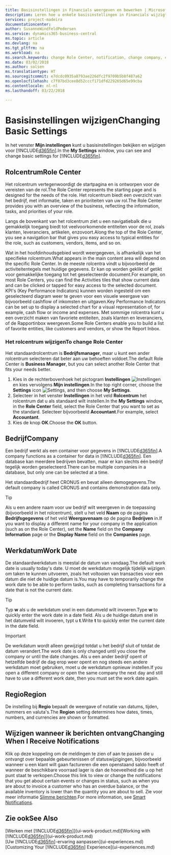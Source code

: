 ```yaml
---
title: Basisinstellingen in Financials weergeven en bewerken | Microsoft Docs
description: Leren hoe u enkele basisinstellingen in Financials wijzigt, bijvoorbeeld het rolcentrum, bedrijf of de werkdatum.
services: project-madeira
documentationcenter: 
author: SusanneWindfeldPedersen
ms.service: dynamics365-business-central
ms.topic: article
ms.devlang: na
ms.tgt_pltfrm: na
ms.workload: na
ms.search.keywords: change Role Center, notification, change company, change work date
ms.date: 03/02/2018
ms.author: solsen
ms.translationtype: HT
ms.sourcegitcommit: e7dcdc0935a8793ae226dfc2f9709b5b8f487a62
ms.openlocfilehash: c7f07bd3cee8d52cccf171dfd229265d65e99cba
ms.contentlocale: nl-nl
ms.lasthandoff: 03/22/2018

---
```

# <a name="changing-basic-settings"></a><span data-ttu-id="e689a-103">Basisinstellingen wijzigen</span><span class="sxs-lookup"><span data-stu-id="e689a-103">Changing Basic Settings</span></span>
<span data-ttu-id="e689a-104">In het venster **Mijn instellingen** kunt u basisinstellingen bekijken en wijzigen voor [!INCLUDE[d365fin](includes/d365fin_md.md)].</span><span class="sxs-lookup"><span data-stu-id="e689a-104">In the **My Settings** window, you can see and change basic settings for [!INCLUDE[d365fin](includes/d365fin_md.md)].</span></span>  

## <a name="role-center"></a><span data-ttu-id="e689a-105">Rolcentrum</span><span class="sxs-lookup"><span data-stu-id="e689a-105">Role Center</span></span>
<span data-ttu-id="e689a-106">Het rolcentrum vertegenwoordigt de startpagina en is ontworpen voor de vereisten van de rol.</span><span class="sxs-lookup"><span data-stu-id="e689a-106">The Role Center represents the starting page and is designed for the needs of the role.</span></span> <span data-ttu-id="e689a-107">Het rolcentrum biedt een overzicht van het bedrijf, met informatie, taken en prioriteiten van uw rol.</span><span class="sxs-lookup"><span data-stu-id="e689a-107">The Role Center provides you with an overview of the business, reflecting the information, tasks, and priorities of your role.</span></span>

<span data-ttu-id="e689a-108">Langs de bovenkant van het rolcentrum ziet u een navigatiebalk die u gemakkelijk toegang biedt tot veelvoorkomende entiteiten voor de rol, zoals klanten, leveranciers, artikelen, enzovoort.</span><span class="sxs-lookup"><span data-stu-id="e689a-108">Along the top of the Role Center, you see a navigation bar that gives you easy access to typical entities for the role, such as customers, vendors, items, and so on.</span></span>

<span data-ttu-id="e689a-109">Wat in het hoofdinhoudsgebied wordt weergegeven, is afhankelijk van het specifieke rolcentrum.</span><span class="sxs-lookup"><span data-stu-id="e689a-109">What appears in the main content area will depend on the specific Role Center.</span></span> <span data-ttu-id="e689a-110">In de meeste rolcentra vindt u bijvoorbeeld de activiteitentegels met huidige gegevens. Er kan op worden geklikt of getikt voor gemakkelijke toegang tot het geselecteerde document.</span><span class="sxs-lookup"><span data-stu-id="e689a-110">For example, on most Role Centers, you can find the Activities tiles that show current data and can be clicked or tapped for easy access to the selected document.</span></span> <span data-ttu-id="e689a-111">KPI's (Key Performance Indicators) kunnen worden ingesteld om een geselecteerd diagram weer te geven voor een visuele weergave van bijvoorbeeld cashflow of inkomsten en uitgaven.</span><span class="sxs-lookup"><span data-stu-id="e689a-111">Key Performance Indicators can be set up to display a selected chart for a visual representation of, for example, cash flow or income and expenses.</span></span> <span data-ttu-id="e689a-112">Met sommige rolcentra kunt u een overzicht maken van favoriete entiteiten, zoals klanten en leveranciers, of de Rapportinbox weergeven.</span><span class="sxs-lookup"><span data-stu-id="e689a-112">Some Role Centers enable you to build a list of favorite entities, like customers and vendors, or show the Report Inbox.</span></span>

### <a name="to-change-role-center"></a><span data-ttu-id="e689a-113">Het rolcentrum wijzigen</span><span class="sxs-lookup"><span data-stu-id="e689a-113">To change Role Center</span></span>
<span data-ttu-id="e689a-114">Het standaardrolcentrum is **Bedrijfsmanager**, maar u kunt een ander rolcentrum selecteren dat beter aan uw behoeften voldoet.</span><span class="sxs-lookup"><span data-stu-id="e689a-114">The default Role Center is **Business Manager**, but you can select another Role Center that fits your needs better.</span></span>
1. <span data-ttu-id="e689a-115">Kies in de rechterbovenhoek het pictogram **Instellingen** ![Instellingen](media/ui-experience/settings_icon_small.png "pictogram Instellingen voor rolcentrum") en kies vervolgens **Mijn instellingen**.</span><span class="sxs-lookup"><span data-stu-id="e689a-115">In the top right corner, choose the **Settings** icon ![Settings](media/ui-experience/settings_icon_small.png "Settings icon for role center"), and then choose **My Settings**.</span></span>
2. <span data-ttu-id="e689a-116">Selecteer in het venster **Instellingen** in het veld **Rolcentrum** het rolcentrum dat u als standaard wilt instellen.</span><span class="sxs-lookup"><span data-stu-id="e689a-116">In the **My Settings** window, in the **Role Center** field, select the Role Center that you want to set as the standard.</span></span> <span data-ttu-id="e689a-117">Selecteer bijvoorbeeld **Accountant**.</span><span class="sxs-lookup"><span data-stu-id="e689a-117">For example, select **Accountant**.</span></span>
3. <span data-ttu-id="e689a-118">Kies de knop **OK**.</span><span class="sxs-lookup"><span data-stu-id="e689a-118">Choose the **OK** button.</span></span>

## <a name="company"></a><span data-ttu-id="e689a-119">Bedrijf</span><span class="sxs-lookup"><span data-stu-id="e689a-119">Company</span></span>
<span data-ttu-id="e689a-120">Een bedrijf werkt als een container voor gegevens in [!INCLUDE[d365fin](includes/d365fin_md.md)].</span><span class="sxs-lookup"><span data-stu-id="e689a-120">A company functions as a container for data in [!INCLUDE[d365fin](includes/d365fin_md.md)].</span></span> <span data-ttu-id="e689a-121">Een database kan meerdere bedrijven bevatten, maar er kan slechts één bedrijf tegelijk worden geselecteerd.</span><span class="sxs-lookup"><span data-stu-id="e689a-121">There can be multiple companies in a database, but only one can be selected at a time.</span></span>

<span data-ttu-id="e689a-122">Het standaardbedrijf heet CRONUS en bevat alleen demogegevens.</span><span class="sxs-lookup"><span data-stu-id="e689a-122">The default company is called CRONUS and contains demonstration data only.</span></span>

> [!TIP]  
>   <span data-ttu-id="e689a-123">Als u een andere naam voor uw bedrijf wilt weergeven in de toepassing (bijvoorbeeld in het rolcentrum), stelt u het veld **Naam** op de pagina **Bedrijfsgegevens** of het veld **Weergavenaam** op de pagina **Bedrijven** in.</span><span class="sxs-lookup"><span data-stu-id="e689a-123">If you want to display a different name for your company in the application (such as on the Role Center), set the **Name** field on the **Company Information** page or the **Display Name** field on the **Companies** page.</span></span>  

## <a name="work-date"></a><span data-ttu-id="e689a-124">Werkdatum</span><span class="sxs-lookup"><span data-stu-id="e689a-124">Work Date</span></span>
<span data-ttu-id="e689a-125">De standaardwerkdatum is meestal de datum van vandaag.</span><span class="sxs-lookup"><span data-stu-id="e689a-125">The default work date is usually today's date.</span></span> <span data-ttu-id="e689a-126">U moet de werkdatum mogelijk tijdelijk wijzigen om taken te kunnen uitvoeren, zoals het voltooien van transacties voor een datum die niet de huidige datum is.</span><span class="sxs-lookup"><span data-stu-id="e689a-126">You may have to temporarily change the work date to be able to perform tasks, such as completing transactions for a date that is not the current date.</span></span>

> [!TIP]  
>   <span data-ttu-id="e689a-127">Typ **w** als u de werkdatum snel in een datumveld wilt invoeren.</span><span class="sxs-lookup"><span data-stu-id="e689a-127">Type **w** to quickly enter the work date in a date field.</span></span> <span data-ttu-id="e689a-128">Als u de huidige datum snel in het datumveld wilt invoeren, typt u **t**.</span><span class="sxs-lookup"><span data-stu-id="e689a-128">Write **t** to quickly enter the current date in the date field.</span></span>

> [!IMPORTANT]  
>   <span data-ttu-id="e689a-129">De werkdatum wordt alleen gewijzigd totdat u het bedrijf sluit of totdat de datum verandert.</span><span class="sxs-lookup"><span data-stu-id="e689a-129">The work date is only changed until you close the company or until the date changes.</span></span> <span data-ttu-id="e689a-130">Als u een ander bedrijf opent of hetzelfde bedrijf de dag erop weer opent en nog steeds een andere werkdatum moet gebruiken, moet u de werkdatum opnieuw instellen.</span><span class="sxs-lookup"><span data-stu-id="e689a-130">If you open a different company or open the same company the next day and still have to use a different work date, then you must set the work date again.</span></span>

## <a name="region"></a><span data-ttu-id="e689a-131">Regio</span><span class="sxs-lookup"><span data-stu-id="e689a-131">Region</span></span>
<span data-ttu-id="e689a-132">De instelling bij **Regio** bepaalt de weergave of notatie van datums, tijden, nummers en valuta's.</span><span class="sxs-lookup"><span data-stu-id="e689a-132">The **Region** setting determines how dates, times, numbers, and currencies are shown or formatted.</span></span>   

## <a name="changing-when-i-receive-notifications"></a><span data-ttu-id="e689a-133">Wijzigen wanneer ik berichten ontvang</span><span class="sxs-lookup"><span data-stu-id="e689a-133">Changing When I Receive Notifications</span></span>
<span data-ttu-id="e689a-134">Klik op deze koppeling om de meldingen te zien of aan te passen die u ontvangt over bepaalde gebeurtenissen of statuswijzigingen, bijvoorbeeld wanneer u een klant wilt gaan factureren die een openstaand saldo heeft of wanneer de beschikbare voorraad lager is dan de hoeveelheid die u op het punt staat te verkopen.</span><span class="sxs-lookup"><span data-stu-id="e689a-134">Choose this link to view or change the notifications that you get about certain events or changes in status, such as when you are about to invoice a customer who has an overdue balance, or the available inventory is lower than the quantity you are about to sell.</span></span> <span data-ttu-id="e689a-135">Zie voor meer informatie [Slimme berichten](ui-smart-notifications.md).</span><span class="sxs-lookup"><span data-stu-id="e689a-135">For more information, see [Smart Notifications](ui-smart-notifications.md).</span></span>

## <a name="see-also"></a><span data-ttu-id="e689a-136">Zie ook</span><span class="sxs-lookup"><span data-stu-id="e689a-136">See Also</span></span>
<span data-ttu-id="e689a-137">[Werken met [!INCLUDE[d365fin](includes/d365fin_md.md)]](ui-work-product.md)</span><span class="sxs-lookup"><span data-stu-id="e689a-137">[Working with [!INCLUDE[d365fin](includes/d365fin_md.md)]](ui-work-product.md)</span></span>  
<span data-ttu-id="e689a-138">[Uw [!INCLUDE[d365fin](includes/d365fin_md.md)]-ervaring aanpassen](ui-experiences.md)</span><span class="sxs-lookup"><span data-stu-id="e689a-138">[Customizing Your [!INCLUDE[d365fin](includes/d365fin_md.md)] Experience](ui-experiences.md)</span></span>  

